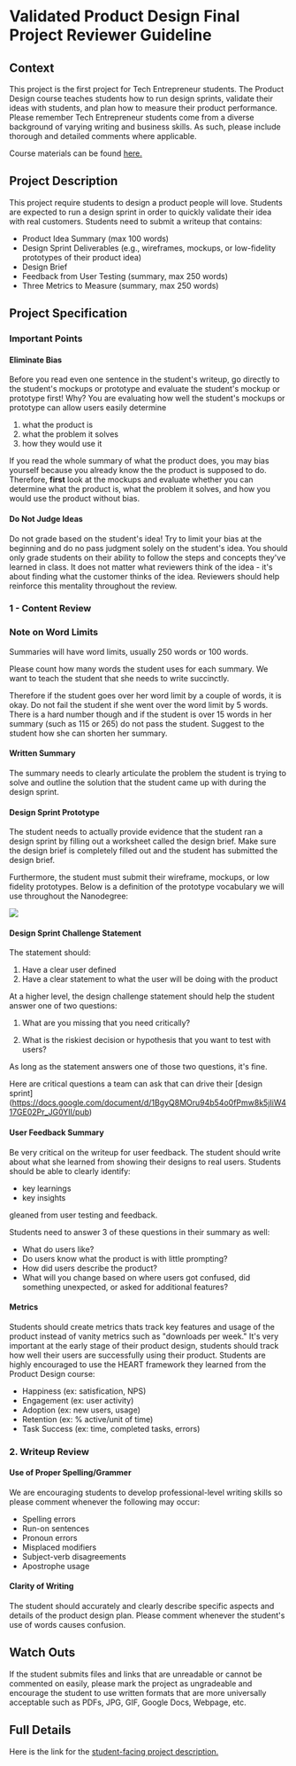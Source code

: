 Validated Product Design Final Project Reviewer Guideline
===

## Context

This project is the first project for Tech Entrepreneur students. The Product Design course teaches students how to run design sprints, validate their ideas with students, and plan how to measure their product performance. Please remember Tech Entrepreneur students come from a diverse background of varying writing and business skills. As such, please include thorough and detailed comments where applicable.

Course materials can be found [here.](https://www.udacity.com/course/viewer#!/c-ud509-nd)

## Project Description

This project require students to design a product people will love. Students are expected to run a design sprint in order to quickly validate their idea with real customers. Students need to submit a writeup that contains:

* Product Idea Summary (max 100 words)
* Design Sprint Deliverables (e.g., wireframes, mockups, or low-fidelity prototypes of their product idea)
* Design Brief
* Feedback from User Testing (summary, max 250 words)
* Three Metrics to Measure (summary, max 250 words)


## Project Specification

### Important Points

#### Eliminate Bias
Before you read even one sentence in the student's writeup, go directly to the student's mockups or prototype and evaluate the student's mockup or prototype first! Why? You are evaluating how well the student's mockups or prototype can allow users easily determine 

1. what the product is
2. what the problem it solves
3. how they would use it

If you read the whole summary of what the product does, you may bias yourself because you already know the the product is supposed to do. Therefore, **first** look at the mockups and evaluate whether you can determine what the product is, what the problem it solves, and how you would use the product without bias.

#### Do Not Judge Ideas
Do not grade based on the student's idea! Try to limit your bias at the beginning and do no pass judgment solely on the student's idea. You should only grade students on their ability to follow the steps and concepts they've learned in class. It does not matter what reviewers think of the idea - it's about finding what the customer thinks of the idea. Reviewers should help reinforce this mentality throughout the review.

### 1 - Content Review

### Note on Word Limits

Summaries will have word limits, usually 250 words or 100 words.

Please count how many words the student uses for each summary. We want to teach the student that she needs to write succinctly. 

Therefore if the student goes over her word limit by a couple of words, it is okay. Do not fail the student if she went over the word limit by 5 words. There is a hard number though and if the student is over 15 words in her summary (such as 115 or 265) do not pass the student. Suggest to the student how she can shorten her summary.


#### Written Summary

The summary needs to clearly articulate the problem the student is trying to solve and outline the solution that the student came up with during the design sprint.

#### Design Sprint Prototype

The student needs to actually provide evidence that the student ran a design sprint by filling out a worksheet called the design brief. Make sure the design brief is completely filled out and the student has submitted the design brief.

Furthermore, the student must submit their wireframe, mockups, or low fidelity prototypes. Below is a definition of the prototype vocabulary we will use throughout the Nanodegree:

![](http://i.imgur.com/AfPnNT5.png)

#### Design Sprint Challenge Statement

The statement should:

1) Have a clear user defined
3) Have a clear statement to what the user will be doing with the product

At a higher level, the design challenge statement should help the student answer one of two questions:

1) What are you missing that you need critically?

2) What is the riskiest decision or hypothesis that you want to test with users?

As long as the statement answers one of those two questions, it's fine.

Here are critical questions a team can ask that can drive their [design sprint] (https://docs.google.com/document/d/1BgyQ8MOru94b54o0fPmw8k5jIiW417GE02Pr_JG0YII/pub)

#### User Feedback Summary

Be very critical on the writeup for user feedback. The student should write about what she learned from showing their designs to real users. Students should be able to clearly identify:

* key learnings
* key insights 

gleaned from user testing and feedback.

Students need to answer 3 of these questions in their summary as well:

* What do users like?
* Do users know what the product is with little prompting?
* How did users describe the product?
* What will you change based on where users got confused, did something unexpected, or asked for additional features? 

#### Metrics

Students should create metrics thats track key features and usage of the product instead of vanity metrics such as "downloads per week." It's very important at the early stage of their product design, students should track how well their users are successfully using their product. Students are highly encouraged to use the HEART framework they learned from the Product Design course:

* Happiness (ex: satisfication, NPS)
* Engagement (ex: user activity)
* Adoption (ex: new users, usage)
* Retention (ex: % active/unit of time)
* Task Success (ex: time, completed tasks, errors)

### 2. Writeup Review

#### Use of Proper Spelling/Grammer

We are encouraging students to develop professional-level writing skills so please comment whenever the following may occur:

* Spelling errors
* Run-on sentences
* Pronoun errors
* Misplaced modifiers
* Subject-verb disagreements
* Apostrophe usage

#### Clarity of Writing

The student should accurately and clearly describe specific aspects and details of the product design plan. Please comment whenever the student's use of words causes confusion.

## Watch Outs

If the student submits files and links that are unreadable or cannot be commented on easily, please mark the project as ungradeable and encourage the student to use written formats that are more universally acceptable such as PDFs, JPG, GIF, Google Docs, Webpage, etc.

## Full Details

Here is the link for the [student-facing project description.](https://docs.google.com/document/d/1nJ9m24mSarT5MM-I3AneaWa6kVxCydG_DJgsC7dE7jk/pub?embedded=true)

